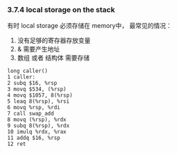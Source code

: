 ### 3.7.4 local storage on the stack
有时 local storage 必须存储在 memory中， 最常见的情况：
1. 没有足够的寄存器存放变量
2. & 需要产生地址
3. 数组 或者 结构体 需要存储

```
long caller()
1 caller:
2 subq $16, %rsp
3 movq $534, (%rsp)
4 movq $1057, 8(%rsp)
5 leaq 8(%rsp), %rsi
6 movq %rsp, %rdi
7 call swap_add
8 movq (%rsp), %rdx
9 subq 8(%rsp), %rdx
10 imulq %rdx, %rax
11 addq $16, %rsp
12 ret
```